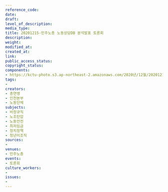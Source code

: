 ```yaml
---
reference_code: 
date: 
draft: 
level_of_description: 
media_type: 
title: 20201215-민주노총 노동상담DB 분석발표 토론회
description: 
weight: 
modified_at: 
created_at: 
link: 
public_access_status: 
copyright_status: 
components:
- https://kctu-photo.s3.ap-northeast-2.amazonaws.com/2020년/12월/20201215-민주노총+노동상담DB+분석발표+토론회/_1DX3374.jpg
tags:
- 
creators:
- 총연맹
- 인천본부
- 노동단체
subjects:
- 비정규직
- 노조탄압
- 노동안전
- 최저임금
- 정치정책
- 청년미조직
sources:
- 
venues:
- 민주노총
events:
- 토론회
culture_workers:
- 
issues:
- 
---
```

